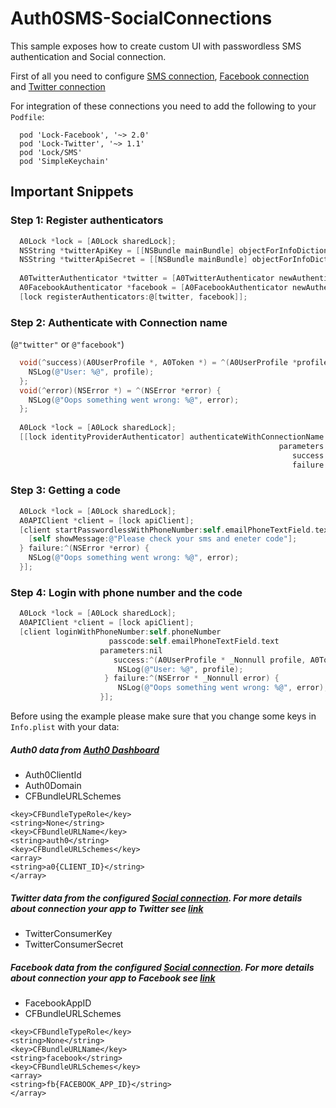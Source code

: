 # Auth0SMS-SocialConnections

This sample exposes how to create custom UI with passwordless SMS authentication and Social connection.

First of all you need to configure [SMS connection](https://auth0.com/docs/connections/passwordless/sms), [Facebook connection](https://auth0.com/docs/connections/social/facebook) and [Twitter connection](https://auth0.com/docs/connections/social/twitter)

For integration of these connections you need to add the following to your `Podfile`:
```
  pod 'Lock-Facebook', '~> 2.0'
  pod 'Lock-Twitter', '~> 1.1'
  pod 'Lock/SMS'
  pod 'SimpleKeychain'
```

## Important Snippets

### Step 1: Register authenticators 
```Objective-C
  A0Lock *lock = [A0Lock sharedLock];
  NSString *twitterApiKey = [[NSBundle mainBundle] objectForInfoDictionaryKey:@"TwitterConsumerKey"];
  NSString *twitterApiSecret = [[NSBundle mainBundle] objectForInfoDictionaryKey:@"TwitterConsumerSecret"];
        
  A0TwitterAuthenticator *twitter = [A0TwitterAuthenticator newAuthenticatorWithKey:twitterApiKey andSecret:twitterApiSecret];
  A0FacebookAuthenticator *facebook = [A0FacebookAuthenticator newAuthenticatorWithDefaultPermissions];
  [lock registerAuthenticators:@[twitter, facebook]];
```

### Step 2: Authenticate with Connection name 
(`@"twitter"` or `@"facebook"`)
```Objective-C
  void(^success)(A0UserProfile *, A0Token *) = ^(A0UserProfile *profile, A0Token *token) {
    NSLog(@"User: %@", profile);
  };
  void(^error)(NSError *) = ^(NSError *error) {
    NSLog(@"Oops something went wrong: %@", error);
  };
    
  A0Lock *lock = [A0Lock sharedLock];
  [[lock identityProviderAuthenticator] authenticateWithConnectionName:connectionName
                                                            parameters:nil
                                                               success:success
                                                               failure:error];
```

### Step 3: Getting a code
```Objective-C
  A0Lock *lock = [A0Lock sharedLock];
  A0APIClient *client = [lock apiClient];
  [client startPasswordlessWithPhoneNumber:self.emailPhoneTextField.text success:^{
    [self showMessage:@"Please check your sms and eneter code"];
  } failure:^(NSError *error) {
    NSLog(@"Oops something went wrong: %@", error);
  }];
```

### Step 4: Login with phone number and the code
```Objective-C
  A0Lock *lock = [A0Lock sharedLock];
  A0APIClient *client = [lock apiClient];
  [client loginWithPhoneNumber:self.phoneNumber
                      passcode:self.emailPhoneTextField.text
                    parameters:nil
                       success:^(A0UserProfile * _Nonnull profile, A0Token * _Nonnull tokenInfo) {
                        NSLog(@"User: %@", profile);
                     } failure:^(NSError * _Nonnull error) {
                        NSLog(@"Oops something went wrong: %@", error);
                    }];
```

Before using the example please make sure that you change some keys in `Info.plist` with your data:

##### Auth0 data from [Auth0 Dashboard](https://manage.auth0.com/#/applications)
- Auth0ClientId
- Auth0Domain
- CFBundleURLSchemes

```
<key>CFBundleTypeRole</key>
<string>None</string>
<key>CFBundleURLName</key>
<string>auth0</string>
<key>CFBundleURLSchemes</key>
<array>
<string>a0{CLIENT_ID}</string>
</array>
```

##### Twitter data from the configured [Social connection](https://manage.auth0.com/#/connections/social). For more details about connection your app to Twitter see [link](https://auth0.com/docs/connections/social/twitter)
- TwitterConsumerKey
- TwitterConsumerSecret

##### Facebook data from the configured [Social connection](https://manage.auth0.com/#/connections/social). For more details about connection your app to Facebook see [link](https://auth0.com/docs/connections/social/facebook)
- FacebookAppID
- CFBundleURLSchemes

```
<key>CFBundleTypeRole</key>
<string>None</string>
<key>CFBundleURLName</key>
<string>facebook</string>
<key>CFBundleURLSchemes</key>
<array>
<string>fb{FACEBOOK_APP_ID}</string>
</array>
```
